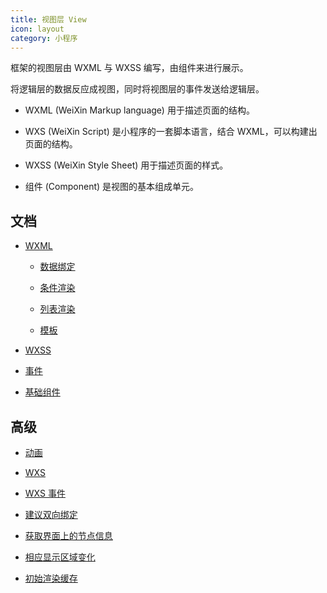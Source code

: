 ```yaml
---
title: 视图层 View
icon: layout
category: 小程序
---
```


框架的视图层由 WXML 与 WXSS 编写，由组件来进行展示。

将逻辑层的数据反应成视图，同时将视图层的事件发送给逻辑层。

- WXML (WeiXin Markup language) 用于描述页面的结构。

- WXS (WeiXin Script) 是小程序的一套脚本语言，结合 WXML，可以构建出页面的结构。

- WXSS (WeiXin Style Sheet) 用于描述页面的样式。

- 组件 (Component) 是视图的基本组成单元。

<!-- more -->

## 文档

- [WXML](wxml.md)

  - [数据绑定](data-bind.md)

  - [条件渲染](condition-render.md)

  - [列表渲染](list-render.md)

  - [模板](template.md)

- [WXSS](wxss.md)

- [事件](event.md)

- [基础组件](component.md)

## 高级

- [动画](animation.md) <MyBadge type="grey" text="高级" />

- [WXS](wxs.md) <MyBadge type="grey" text="高级" />

- [WXS 事件](wxs-event.md) <MyBadge type="grey" text="高级" />

- [建议双向绑定](model.md) <MyBadge type="grey" text="高级" />

- [获取界面上的节点信息](selector.md) <MyBadge type="grey" text="高级" />

- [相应显示区域变化](selector.md) <MyBadge type="grey" text="高级" />

- [初始渲染缓存](rendering-cache.md) <MyBadge type="grey" text="高级" />
